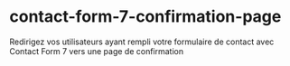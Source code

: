 # contact-form-7-confirmation-page
Redirigez vos utilisateurs ayant rempli votre formulaire de contact avec Contact Form 7 vers une page de confirmation

